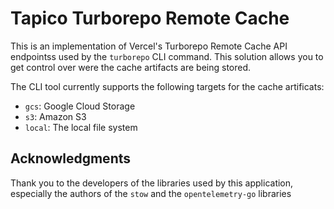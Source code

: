 # Tapico Turborepo Remote Cache

This is an implementation of Vercel's Turborepo Remote Cache API endpointss used
by the `turborepo` CLI command. This solution allows you to get control over were
the cache artifacts are being stored.

The CLI tool currently supports the following targets for the cache artificats:

  - `gcs`: Google Cloud Storage
  - `s3`: Amazon S3
  - `local`: The local file system

## Acknowledgments

Thank you to the developers of the libraries used by this application, especially
the authors of the `stow` and the `opentelemetry-go` libraries
